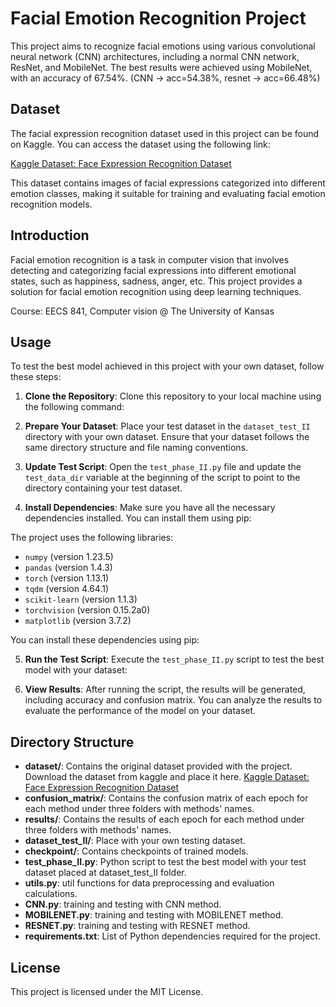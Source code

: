 # Facial Emotion Recognition Project

This project aims to recognize facial emotions using various convolutional neural network (CNN) architectures, including a normal CNN network, ResNet, and MobileNet. The best results were achieved using MobileNet, with an accuracy of 67.54%. (CNN -> acc=54.38%, resnet -> acc=66.48%)

## Dataset

The facial expression recognition dataset used in this project can be found on Kaggle. You can access the dataset using the following link:

[Kaggle Dataset: Face Expression Recognition Dataset](https://www.kaggle.com/datasets/jonathanoheix/face-expression-recognition-dataset)

This dataset contains images of facial expressions categorized into different emotion classes, making it suitable for training and evaluating facial emotion recognition models.


## Introduction

Facial emotion recognition is a task in computer vision that involves detecting and categorizing facial expressions into different emotional states, such as happiness, sadness, anger, etc. This project provides a solution for facial emotion recognition using deep learning techniques.

Course: EECS 841, Computer vision @ The University of Kansas



## Usage

To test the best model achieved in this project with your own dataset, follow these steps:

1. **Clone the Repository**: Clone this repository to your local machine using the following command:

2. **Prepare Your Dataset**: Place your test dataset in the `dataset_test_II` directory with your own dataset. Ensure that your dataset follows the same directory structure and file naming conventions.

3. **Update Test Script**: Open the `test_phase_II.py` file and update the `test_data_dir` variable at the beginning of the script to point to the directory containing your test dataset.

4. **Install Dependencies**: Make sure you have all the necessary dependencies installed. You can install them using pip:

The project uses the following libraries:
- `numpy` (version 1.23.5)
- `pandas` (version 1.4.3)
- `torch` (version 1.13.1)
- `tqdm` (version 4.64.1)
- `scikit-learn` (version 1.1.3)
- `torchvision` (version 0.15.2a0)
- `matplotlib` (version 3.7.2)

You can install these dependencies using pip:

5. **Run the Test Script**: Execute the `test_phase_II.py` script to test the best model with your dataset:


6. **View Results**: After running the script, the results will be generated, including accuracy and confusion matrix. You can analyze the results to evaluate the performance of the model on your dataset.

## Directory Structure

- **dataset/**: Contains the original dataset provided with the project. Download the dataset from kaggle and place it here. [Kaggle Dataset: Face Expression Recognition Dataset](https://www.kaggle.com/datasets/jonathanoheix/face-expression-recognition-dataset)
- **confusion_matrix/**: Contains the confusion matrix of each epoch for each method under three folders with methods' names.
- **results/**: Contains the results of each epoch for each method under three folders with methods' names.
- **dataset_test_II/**: Place with your own testing dataset.
- **checkpoint/**: Contains checkpoints of trained models.
- **test_phase_II.py**: Python script to test the best model with your test dataset placed at dataset_test_II folder.
- **utils.py**: util functions for data preprocessing and evaluation calculations.
- **CNN.py**: training and testing with CNN method.
- **MOBILENET.py**: training and testing with MOBILENET method.
- **RESNET.py**: training and testing with RESNET method.
- **requirements.txt**: List of Python dependencies required for the project.




## License

This project is licensed under the MIT License.
